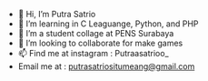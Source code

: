 - 👋 Hi, I’m Putra Satrio
- 👀 I’m learning in C Leaguange, Python, and PHP
- 🌱 I’m a student collage at PENS Surabaya
- 💞️ I’m looking to collaborate for make games 
- 📫 Find me at instagram : Putraasatrioo_
-  Email me at : putrasatriositumeang@gmail.com

<!---
PutraSatrio/PutraSatrio is a ✨ special ✨ repository because its `README.md` (this file) appears on your GitHub profile.
You can click the Preview link to take a look at your changes.
--->
